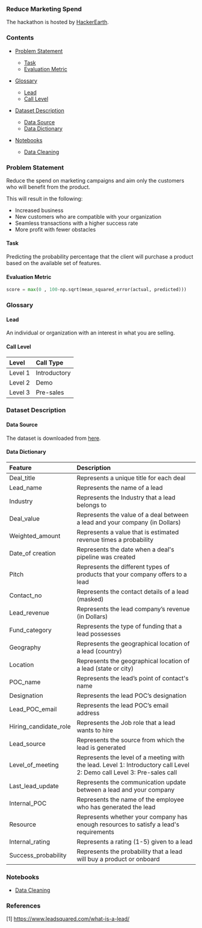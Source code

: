### Reduce Marketing Spend
The hackathon is hosted by [HackerEarth](https://www.hackerearth.com/).

### Contents

* [Problem Statement](#problem-statement)
  * [Task](#task)
  * [Evaluation Metric](#evaluation-metric)

* [Glossary](#glossary)
  * [Lead](#lead)
  * [Call Level](#call-level)

* [Dataset Description](#dataset-description)
  * [Data Source](#data-source)
  * [Data Dictionary](#data-dictionary)


* [Notebooks](#Notebooks)
  * [Data Cleaning](#data-cleaning)


### Problem Statement
Reduce the spend on marketing campaigns and aim only the customers who will benefit from the product.

This will result in the following:

* Increased business
* New customers who are compatible with your organization
* Seamless transactions with a higher success rate
* More profit with fewer obstacles

#### Task
Predicting the probability percentage that the client will purchase a product based on the available set of features.

#### Evaluation Metric

```python
score = max(0 , 100-np.sqrt(mean_squared_error(actual, predicted)))
```

### Glossary

#### Lead
An individual or organization with an interest in what you are selling.

#### Call Level

| Level   | Call Type    |
|:--------|:-------------|
| Level 1 | Introductory |
| Level 2 | Demo         |
| Level 3 | Pre-sales    |


### Dataset Description

#### Data Source
The dataset is downloaded from [here](https://www.hackerearth.com/challenges/competitive/hackerearth-machine-learning-challenge-reduce-marketing-spend/).


#### Data Dictionary

| Feature               | Description                                                                                                            |
|:----------------------|:-----------------------------------------------------------------------------------------------------------------------|
| Deal_title            | Represents a unique title for each deal                                                                                |
| Lead_name             | Represents the name of a lead                                                                                          |
| Industry              | Represents the Industry that a lead belongs to                                                                         |
| Deal_value            | Represents the value of a deal between a lead and your company (in Dollars)                                            |
| Weighted_amount       | Represents a value that is estimated revenue times a probability                                                       |
| Date_of creation      | Represents the date when a deal's pipeline was created                                                                 |
| Pitch                 | Represents the different types of products that your company offers to a lead                                          |
| Contact_no            | Represents the contact details of a lead (masked)                                                                      |
| Lead_revenue          | Represents the lead company’s revenue (in Dollars)                                                                     |
| Fund_category         | Represents the type of funding that a lead possesses                                                                   |
| Geography             | Represents the geographical location of a lead (country)                                                               |
| Location              | Represents the geographical location of a lead (state or city)                                                         |
| POC_name              | Represents the lead’s point of contact's name                                                                          |
| Designation           | Represents the lead POC’s designation                                                                                  |
| Lead_POC_email        | Represents the lead POC’s email address                                                                                |
| Hiring_candidate_role | Represents the Job role that a lead wants to hire                                                                      |
| Lead_source           | Represents the source from which the lead is generated                                                                 |
| Level_of_meeting      | Represents the level of a meeting with the lead. Level 1: Introductory call Level 2: Demo call Level 3: Pre-sales call |
| Last_lead_update      | Represents the communication update between a lead and your company                                                    |
| Internal_POC          | Represents the name of the employee who has generated the lead                                                         |
| Resource              | Represents whether your company has enough resources to satisfy a lead's requirements                                  |
| Internal_rating       | Represents a rating (1-5) given to a lead                                                                              |
| Success_probability   | Represents the probability that a lead will buy a product or onboard                                                   |

### Notebooks

* [Data Cleaning](https://nbviewer.jupyter.org/github/sank3t/Reduce-Marketing-Spend/blob/main/Data%20Cleaning.ipynb)


### References

[1] https://www.leadsquared.com/what-is-a-lead/
